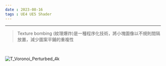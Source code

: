 ```yaml
---
date : 2023-08-16
tags : UE4 UE5 Shader
---
```

---
> Texture bombing (紋理爆炸)是一種程序化技術，將小塊圖像以不規則間隔放置，減少圖案平鋪的重複性

<br>

![T_Voronoi_Perturbed_4k](https://raw.githubusercontent.com/agin0634/DuriShen_DevNote/main/Archives/Images/T_Voronoi_Perturbed_4k.PNG)